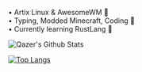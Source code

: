 • Artix Linux & AwesomeWM 🐧<br/>
• Typing, Modded Minecraft, Coding 🤍<br/>
• Currently learning RustLang 🦀<br/>

![Qazer's Github Stats](https://github-readme-stats.vercel.app/api?username=q4zr&show_icons=true&theme=dracula)

[![Top Langs](https://github-readme-stats.vercel.app/api/top-langs/?username=q4zr&layout=compact)](https://github.com/anuraghazra/github-readme-stats)
